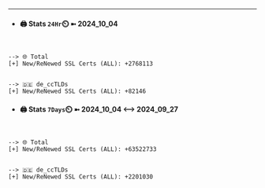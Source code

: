 

---
- #### 🖨️ **Stats** `24Hr`⏲️ ➼ 2024_10_04
```console


--> 🌐 Total
[+] New/ReNewed SSL Certs (ALL): +2768113


--> 🇩🇪 de_ccTLDs
[+] New/ReNewed SSL Certs (ALL): +82146

```

- #### 🖨️ **Stats** `7Days`⏲️ ➼ 2024_10_04 <--> 2024_09_27
```console


--> 🌐 Total
[+] New/ReNewed SSL Certs (ALL): +63522733


--> 🇩🇪 de_ccTLDs
[+] New/ReNewed SSL Certs (ALL): +2201030

```

